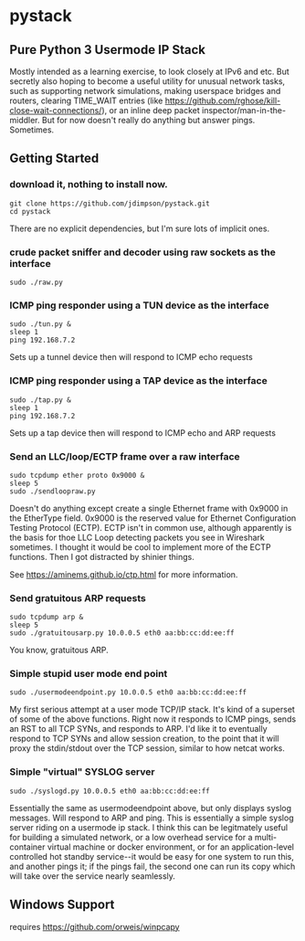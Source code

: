 # pystack
## Pure Python 3 Usermode IP Stack

Mostly intended as a learning exercise, to look closely at IPv6 and etc. 
But secretly also hoping to become a useful utility for unusual network tasks, such as supporting network simulations, making userspace bridges and routers, clearing TIME_WAIT entries (like https://github.com/rghose/kill-close-wait-connections/), or an inline deep packet inspector/man-in-the-middler. But for now doesn't really do anything but answer pings. Sometimes.

## Getting Started

### download it, nothing to install now.
	git clone https://github.com/jdimpson/pystack.git
	cd pystack

There are no explicit dependencies, but I'm sure lots of implicit ones.

### crude packet sniffer and decoder using raw sockets as the interface
	sudo ./raw.py

### ICMP ping responder using a TUN device as the interface
	sudo ./tun.py &
	sleep 1
	ping 192.168.7.2

Sets up a tunnel device then will respond to ICMP echo requests

### ICMP ping responder using a TAP device as the interface
	sudo ./tap.py &
	sleep 1
	ping 192.168.7.2

Sets up a tap device then will respond to ICMP echo and ARP requests 

### Send an LLC/loop/ECTP frame over a raw interface
	sudo tcpdump ether proto 0x9000 &
	sleep 5
	sudo ./sendloopraw.py

Doesn't do anything except create a single Ethernet frame with 0x9000 in the EtherType field. 0x9000 is the reserved value for Ethernet Configuration Testing Protocol (ECTP). ECTP isn't in common use, although apparently is the basis for thoe LLC Loop detecting packets you see in Wireshark sometimes. I thought it would be cool to implement more of the ECTP functions. Then I got distracted by shinier things.

See https://aminems.github.io/ctp.html for more information.

### Send gratuitous ARP requests
	sudo tcpdump arp &
	sleep 5
	sudo ./gratuitousarp.py 10.0.0.5 eth0 aa:bb:cc:dd:ee:ff

You know, gratuitous ARP.

### Simple stupid user mode end point
	sudo ./usermodeendpoint.py 10.0.0.5 eth0 aa:bb:cc:dd:ee:ff

My first serious attempt at a user mode TCP/IP stack. It's kind of a superset of some of the above functions. Right now it responds to ICMP pings, sends an RST to all TCP SYNs, and responds to ARP. I'd like it to eventually respond to TCP SYNs and allow session creation, to the point that it will proxy the stdin/stdout over the TCP session, similar to how netcat works.

### Simple "virtual" SYSLOG server
	sudo ./syslogd.py 10.0.0.5 eth0 aa:bb:cc:dd:ee:ff

Essentially the same as usermodeendpoint above, but only displays syslog messages. Will respond to ARP and ping. This is essentially a simple syslog server riding on a usermode ip stack. I think this can be legitmately useful for building a simulated network, or a low overhead service for a multi-container virtual machine or docker environment, or for an application-level controlled hot standby service--it would be easy for one system to run this, and another pings it; if the pings fail, the second one can run its copy which will take over the service nearly seamlessly.

## Windows Support
requires https://github.com/orweis/winpcapy

